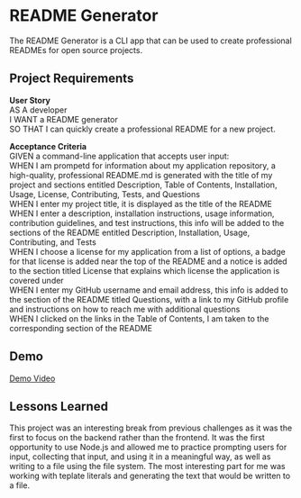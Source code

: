 # README Generator

The README Generator is a CLI app that can be used to create professional READMEs for open source projects.

## Project Requirements

**User Story**  
AS A developer  
I WANT a README generator  
SO THAT I can quickly create a professional README for a new project.

**Acceptance Criteria**  
GIVEN a command-line application that accepts user input:  
WHEN I am prompetd for information about my application repository, a high-quality, professional README.md is generated with the title of my project and sections entitled Description, Table of Contents, Installation, Usage, License, Contributing, Tests, and Questions  
WHEN I enter my project title, it is displayed as the title of the README  
WHEN I enter a description, installation instructions, usage information, contribution guidelines, and test instructions, this info will be added to the sections of the README entitled Description, Installation, Usage, Contributing, and Tests  
WHEN I choose a license for my application from a list of options, a badge for that license is added near the top of the README and a notice is added to the section titled License that explains which license the application is covered under  
WHEN I enter my GitHub username and email address, this info is added to the section of the README titled Questions, with a link to my GitHub profile and instructions on how to reach me with additional questions  
WHEN I clicked on the links in the Table of Contents, I am taken to the corresponding section of the README

## Demo

[Demo Video](https://drive.google.com/file/d/1zI8WdIH5bhMzyogSXWD7A2wzjx_-CMn8/view?usp=sharing)

## Lessons Learned

This project was an interesting break from previous challenges as it was the first to focus on the backend rather than the frontend. It was the first opportunity to use Node.js and allowed me to practice prompting users for input, collecting that input, and using it in a meaningful way, as well as writing to a file using the file system. The most interesting part for me was working with teplate literals and generating the text that would be written to a file.
